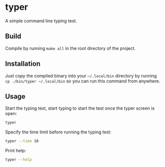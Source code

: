 # typer
A simple command line typing test.
## Build
Compile by running `make all` in the root directory of the project.
## Installation
Just copy the compiled binary into your `~/.local/bin` directory by running `cp ./bin/typer ~/.local/bin` so you can run this command from anywhere.
## Usage
Start the typing test, start typing to start the test once the typer screen is open:
```bash
typer
```
Specify the time limit before running the typing test:
```bash
typer --time 10
```
Print help:
```bash
typer --help
```
